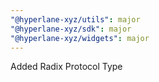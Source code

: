 ```yaml
---
"@hyperlane-xyz/utils": major
"@hyperlane-xyz/sdk": major
"@hyperlane-xyz/widgets": major
---
```


Added Radix Protocol Type
